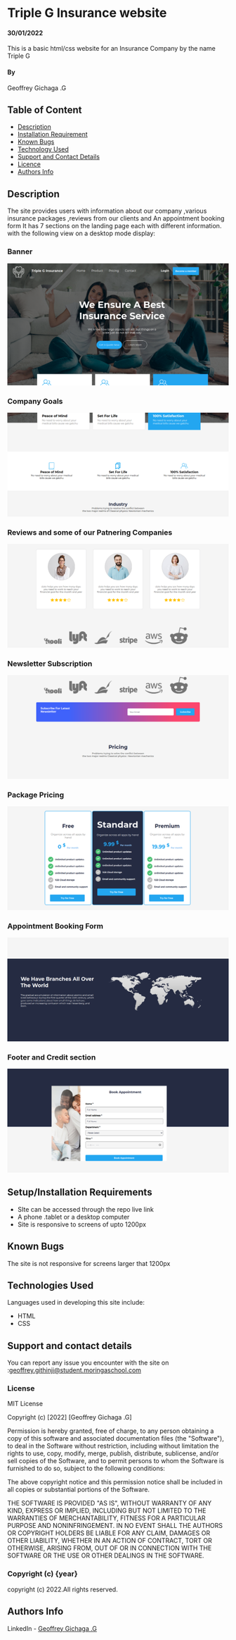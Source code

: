 # Triple G Insurance website
#### 30/01/2022
This is a basic html/css website for an Insurance Company by the name Triple G
#### By 
Geoffrey Gichaga .G

## Table of Content

+ [Description](#description)
+ [Installation Requirement](#Installation)
+ [Known Bugs](#Known-Bugs)
+ [Technology Used](#technology-used)
+ [Support and Contact Details](#Support-and-contact-details)
+ [Licence](#licence)
+ [Authors Info](#author-Info)

## Description
The site provides users with information about our company ,various insurance packages ,reviews from our clients and An appointment booking form 
It has 7 sections on the landing page each with different information.
with the following view on a desktop mode display:
### Banner
![part1](./images/part1.png)
### Company Goals 
![part1](./images/part2.png)

### Reviews and some of our Patnering Companies
![part1](./images/part3.png)

### Newsletter Subscription 
![part1](./images/part4.png)

### Package Pricing
![part1](./images/part5.png)

### Appointment Booking Form 
![part1](./images/part6.png)

### Footer and Credit section 
![part1](./images/part7.png)





 

## Setup/Installation Requirements
* SIte can be accessed through the repo live link
* A phone .tablet or a desktop computer
* Site is responsive to screens of upto 1200px


## Known Bugs
The site is not responsive for screens larger that 1200px

## Technologies Used
Languages used in developing this site include:
* HTML 
* CSS
## Support and contact details
You can report any issue you encounter with the site on      :geoffrey.githinji@student.moringaschool.com
### License
MIT License

Copyright (c) [2022] [Geoffrey Gichaga .G]

Permission is hereby granted, free of charge, to any person obtaining a copy
of this software and associated documentation files (the "Software"), to deal
in the Software without restriction, including without limitation the rights
to use, copy, modify, merge, publish, distribute, sublicense, and/or sell
copies of the Software, and to permit persons to whom the Software is
furnished to do so, subject to the following conditions:

The above copyright notice and this permission notice shall be included in all
copies or substantial portions of the Software.

THE SOFTWARE IS PROVIDED "AS IS", WITHOUT WARRANTY OF ANY KIND, EXPRESS OR
IMPLIED, INCLUDING BUT NOT LIMITED TO THE WARRANTIES OF MERCHANTABILITY,
FITNESS FOR A PARTICULAR PURPOSE AND NONINFRINGEMENT. IN NO EVENT SHALL THE
AUTHORS OR COPYRIGHT HOLDERS BE LIABLE FOR ANY CLAIM, DAMAGES OR OTHER
LIABILITY, WHETHER IN AN ACTION OF CONTRACT, TORT OR OTHERWISE, ARISING FROM,
OUT OF OR IN CONNECTION WITH THE SOFTWARE OR THE USE OR OTHER DEALINGS IN THE
SOFTWARE.

### Copyright (c) {year}
copyright (c) 2022.All rights reserved.


## Authors Info
LinkedIn - [Geoffrey Gichaga .G](https://www.linkedin.com/in/geoffrey-gichaga-234318ba/)

